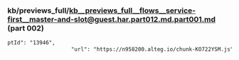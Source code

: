 ### kb/previews_full/kb__previews_full__flows__service-first__master-and-slot@guest.har.part012.md.part001.md (part 002)

```md
ptId": "13946",
                    "url": "https://n958200.alteg.io/chunk-KO722YSM.js",
         
```

```
